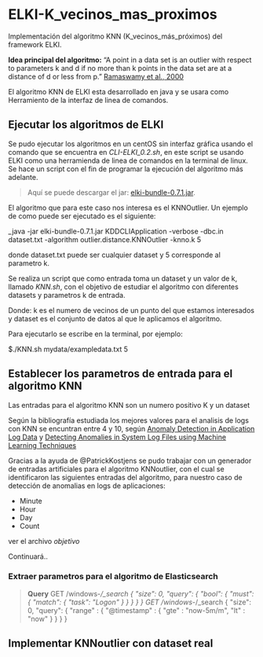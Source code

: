 # ELKI-K_vecinos_mas_proximos
Implementación del algoritmo KNN (K_vecinos_más_próximos) del framework ELKI.

**Idea principal del algoritmo:** “A point in a data set is an outlier with respect to parameters k and d if no more than k
points in the data set are at a distance of d or less from p.” [Ramaswamy et al., 2000](https://webdocs.cs.ualberta.ca/~zaiane/pub/check/ramaswamy.pdf)

El algoritmo KNN de ELKI esta desarrollado en java y se usara como Herramiento de la interfaz de linea de comandos.

## Ejecutar los algoritmos de ELKI

Se pudo ejecutar los algoritmos en un centOS sin interfaz gráfica usando el comando que se encuentra en *CLI-ELKI_0.2.sh*, en este script se usando ELKI como una herramienda de linea de comandos en la terminal de linux. Se hace un script con el fin de programar la ejecución del algoritmo más adelante.

> Aquí se puede descargar el jar: [elki-bundle-0.7.1.jar](https://elki-project.github.io/releases/release0.7.1/elki-bundle-0.7.1.jar).

El algoritmo que para este caso nos interesa es el KNNOutlier. Un ejemplo de como puede ser ejecutado es el siguiente:

_java -jar elki-bundle-0.7.1.jar KDDCLIApplication -verbose -dbc.in dataset.txt -algorithm outlier.distance.KNNOutlier -knno.k 5

donde dataset.txt puede ser cualquier dataset y 5 corresponde al parametro k.

Se realiza un script que como entrada toma un dataset y un valor de k, llamado *KNN.sh*, con el objetivo de estudiar el algoritmo con diferentes datasets y parametros k de entrada.

Donde: k es el numero de vecinos de un punto del que estamos interesados y dataset es el conjunto de datos al que le aplicamos el algoritmo.

Para ejecutarlo se escribe en la terminal, por ejemplo:

$./KNN.sh mydata/exampledata.txt 5

## Establecer los parametros de entrada para el algoritmo KNN

Las entradas para el algoritmo KNN son un numero positivo K y un dataset

Según la bibliografía estudiada los mejores valores para el analisis de logs con KNN se encuntran entre 4 y 10, según [Anomaly Detection in Application Log Data](https://dspace.library.uu.nl/bitstream/handle/1874/338664/thesis-patrick-kostjens.pdf?sequence=2&isAllowed=y) y [Detecting Anomalies in System Log Files using Machine Learning Techniques](ftp://ftp.informatik.uni-stuttgart.de/pub/library/medoc.ustuttgart_fi/BCLR-0148/BCLR-0148.pdf)

Gracias a la ayuda de @PatrickKostjens se pudo trabajar con un generador de entradas artificiales para el algoritmo KNNoutlier, con el cual se identificaron las siguientes entradas del algoritmo, para nuestro caso de detección de anomalias en logs de aplicaciones:

* Minute
* Hour
* Day
* Count

ver el archivo *objetivo*

Continuará..

### Extraer parametros para el algoritmo de Elasticsearch

> **Query**
GET /windows-*/_search
{
  "size": 0,
  "query": {
    "bool": {
      "must": {
        "match": {
          "task": "Logon"
        }
      }
    }
  }
}
GET /windows-*/_search
{
    "size": 0,
    "query": {
        "range" : {
            "@timestamp" : {
                "gte" : "now-5m/m",
                "lt" :  "now"
            }
        }
    }
}

## Implementar KNNoutlier con dataset real




